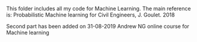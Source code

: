 This folder includes all my code for Machine Learning.
The main reference is:
Probabilistic Machine learning for Civil Engineers, J. Goulet. 2018

Second part has been added on 31-08-2019
Andrew NG online course for Machine learning 
